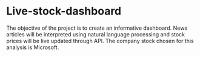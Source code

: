 # Live-stock-dashboard
The objective of the project is to create an informative dashboard. News articles will be interpreted using natural language processing and stock prices will be live updated through API. The company stock chosen for this analysis is Microsoft.
